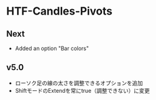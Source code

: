 # HTF-Candles-Pivots

## Next
- Added an option "Bar colors"

## v5.0
- ローソク足の線の太さを調整できるオプションを追加
- ShiftモードのExtendを常にtrue（調整できない）に変更

